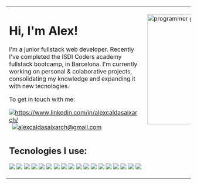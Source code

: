 <table>
<tbody>
<tr>
<td>
<h1>Hi, I'm Alex!</h1>
<p>
I'm a junior fullstack web developer. Recently I've completed the ISDI Coders academy fullstack bootcamp, in Barcelona. I'm currently working on personal & colaborative projects, consolidating my knowledge and expanding it with new tecnologies.
</p>
<p>To get in touch with me:</p>
<a href="https://www.linkedin.com/in/alexcaldasaixarch/">
<img
src="https://img.shields.io/badge/LinkedIn-blue?style=for-the-badge&logo=linkedin&logoColor=white"
alt="https://www.linkedin.com/in/alexcaldasaixarch/"
/>
</a>
&nbsp;
<a href="mailto:alexcaldasaixarch@gmail.com">
<img
src="https://img.shields.io/badge/Gmail-D14836?style=for-the-badge&logo=gmail&logoColor=white"
alt="alexcaldasaixarch@gmail.com"
/>
</a>
</td>
<td>
<img
src="https://media1.giphy.com/media/R03zWv5p1oNSQd91EP/giphy.gif?cid=ecf05e47mmksxqymlbw3krumlvw2649fispvoioao4rjan9s&rid=giphy.gif&ct=g"
width="300"
alt="programmer gif"
align="right"
/>
</td>
</tr>
<tr>
<td colspan="2">
<h2>Tecnologies I use:</h2>
<p>
<img src="https://img.shields.io/badge/html5-%23E34F26.svg?style=for-the-badge&logo=html5&logoColor=white" />
<img src="https://img.shields.io/badge/PHP-777BB4?style=for-the-badge&logo=php&logoColor=white" />
<img src="https://img.shields.io/badge/css3-%231572B6.svg?style=for-the-badge&logo=css3&logoColor=white" />
<img src="https://img.shields.io/badge/SASS-hotpink.svg?style=for-the-badge&logo=SASS&logoColor=white" />
<img src="https://img.shields.io/badge/javascript-%23323330.svg?style=for-the-badge&logo=javascript&logoColor=%23F7DF1E" />
<img src="https://img.shields.io/badge/typescript-%23007ACC.svg?style=for-the-badge&logo=typescript&logoColor=white" />
<img src="https://img.shields.io/badge/react-%2320232a.svg?style=for-the-badge&logo=react&logoColor=%2361DAFB" />
<img src="https://img.shields.io/badge/redux-%23593d88.svg?style=for-the-badge&logo=redux&logoColor=white" />
<img src="https://img.shields.io/badge/MongoDB-%234ea94b.svg?style=for-the-badge&logo=mongodb&logoColor=white" />
<img src="https://img.shields.io/badge/express.js-%23404d59.svg?style=for-the-badge&logo=express&logoColor=%2361DAFB" />
<img src="https://img.shields.io/badge/-jest-%23C21325?style=for-the-badge&logo=jest&logoColor=white" />
<img src="https://img.shields.io/badge/-TestingLibrary-%23E33332?style=for-the-badge&logo=testing-library&logoColor=white" />
<img src="https://img.shields.io/badge/githubactions-%232671E5.svg?style=for-the-badge&logo=githubactions&logoColor=white" />
<img src="https://img.shields.io/badge/git-%23F05033.svg?style=for-the-badge&logo=git&logoColor=white" />
<img src="https://img.shields.io/badge/github-%23121011.svg?style=for-the-badge&logo=github&logoColor=white" />
<img src="https://img.shields.io/badge/figma-%23F24E1E.svg?style=for-the-badge&logo=figma&logoColor=white" /> 
<img src="https://img.shields.io/badge/netlify-%23000000.svg?style=for-the-badge&logo=netlify&logoColor=#00C7B7" />
<img src="https://img.shields.io/badge/heroku-%23430098.svg?style=for-the-badge&logo=heroku&logoColor=white" />
</p>
</td>
<td>
  </td>
</tr>
</tbody>
</table>
